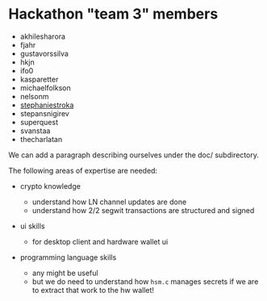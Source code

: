 # Hackathon "team 3" members

- akhilesharora
- fjahr
- gustavorssilva
- hkjn
- ifo0
- kasparetter
- michaelfolkson
- nelsonm
- [stephaniestroka](stephaniestroka.md)
- stepansnigirev
- superquest
- svanstaa
- thecharlatan

We can add a paragraph describing ourselves under the doc/ subdirectory.

The following areas of expertise are needed:

- crypto knowledge
  - understand how LN channel updates are done
  - understand how 2/2 segwit transactions are structured and signed

- ui skills
  - for desktop client and hardware wallet ui

- programming language skills
  - any might be useful
  - but we do need to understand how `hsm.c` manages secrets if we are to extract that work to the hw wallet!
